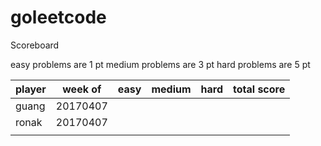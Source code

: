 # goleetcode
Scoreboard

easy problems are 1 pt
medium problems are 3 pt
hard problems are 5 pt

| player | week of  | easy | medium | hard | total score |
|--------|----------|------|--------|------|-------------|
| guang  | 20170407 |      |        |      |             |
| ronak  | 20170407 |      |        |      |             |
|        |          |      |        |      |             |

